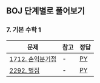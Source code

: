 ## BOJ 단계별로 풀어보기

### 7. 기본 수학 1

|문제|참고|정답|
|---|---|---|
|[1712. 손익분기점](https://boj.kr/1712)|-|[PY](https://boj.aflat.gq/ans/?id=1712)|
|[2292. 벌집](https://boj.kr/2292)|-|[PY](https://boj.aflat.gq/ans/?id=2292)|
